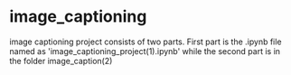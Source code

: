 # image_captioning
image captioning project consists of two parts.
First part is the .ipynb file named as 'image_captioning_project(1).ipynb'
while the second part is in the folder image_caption(2)
